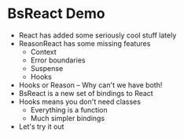 # BsReact Demo

- React has added some seriously cool stuff lately
- ReasonReact has some missing features
  - Context
  - Error boundaries
  - Suspense
  - Hooks
- Hooks or Reason – Why can't we have both!
- BsReact is a new set of bindings to React
- Hooks means you don't need classes
  - Everything is a function
  - Much simpler bindings
- Let's try it out
